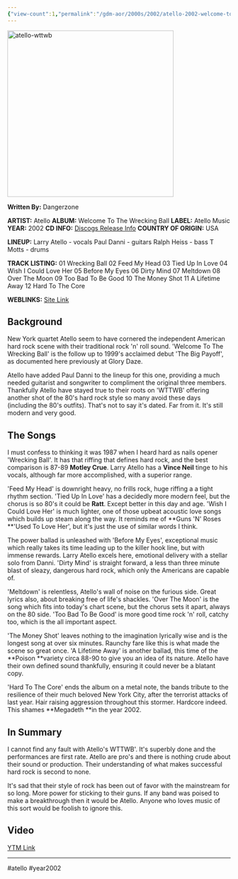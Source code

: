 ```yaml
---
{"view-count":1,"permalink":"/gdm-aor/2000s/2002/atello-2002-welcome-to-the-wrecking-ball/","dg-publish":true,"dgPassFrontmatter":true,"noteIcon":"","created":"2025-07-17T12:44:24.216+12:00","updated":"2025-07-16T13:37:09.915+12:00"}
---
```



<img src="https://i.ibb.co/JRRNQ893/atello-wttwb.jpg" alt="atello-wttwb" border="0" height="375" width="375">

**Written By:** Dangerzone

**ARTIST:** Atello
**ALBUM:** Welcome To The Wrecking Ball
**LABEL:** Atello Music
**YEAR:** 2002
**CD INFO:** [Discogs Release Info](https://www.discogs.com/release/9734640-Atello-Welcome-To-The-Wrecking-Ball)
**COUNTRY OF ORIGIN:** USA

**LINEUP:**
Larry Atello - vocals
Paul Danni - guitars
Ralph Heiss - bass
T Motts - drums

**TRACK LISTING:**
01 Wrecking Ball
02 Feed My Head
03 Tied Up In Love
04 Wish I Could Love Her
05 Before My Eyes
06 Dirty Mind
07 Meltdown
08 Over The Moon
09 Too Bad To Be Good
10 The Money Shot
11 A Lifetime Away
12 Hard To The Core

**WEBLINKS:**
[Site Link](http://www.atello.com)

## Background
New York quartet Atello seem to have cornered the independent American hard rock scene with their traditional rock 'n' roll sound. 'Welcome To The Wrecking Ball' is the follow up to 1999's acclaimed debut 'The Big Payoff', as documented here previously at Glory Daze.

Atello have added Paul Danni to the lineup for this one, providing a much needed guitarist and songwriter to compliment the original three members. Thankfully Atello have stayed true to their roots on 'WTTWB' offering another shot of the 80's hard rock style so many avoid these days (including the 80's outfits). That's not to say it's dated. Far from it. It's still modern and very good.

## The Songs
I must confess to thinking it was 1987 when I heard hard as nails opener 'Wrecking Ball'. It has that riffing that defines hard rock, and the best comparison is 87-89 **Motley Crue**. Larry Atello has a **Vince Neil** tinge to his vocals, although far more accomplished, with a superior range.

'Feed My Head' is downright heavy, no frills rock, huge riffing a a tight rhythm section. 'Tied Up In Love' has a decidedly more modern feel, but the chorus is so 80's it could be **Ratt**. Except better in this day and age. 'Wish I Could Love Her' is much lighter, one of those upbeat acoustic love songs which builds up steam along the way. It reminds me of **Guns 'N' Roses **'Used To Love Her', but it's just the use of similar words I think.

The power ballad is unleashed with 'Before My Eyes', exceptional music which really takes its time leading up to the killer hook line, but with immense rewards. Larry Atello excels here, emotional delivery with a stellar solo from Danni. 'Dirty Mind' is straight forward, a less than three minute blast of sleazy, dangerous hard rock, which only the Americans are capable of.

'Meltdown' is relentless, Atello's wall of noise on the furious side. Great lyrics also, about breaking free of life's shackles. 'Over The Moon' is the song which fits into today's chart scene, but the chorus sets it apart, always on the 80 side. 'Too Bad To Be Good' is more good time rock 'n' roll, catchy too, which is the all important aspect.

'The Money Shot' leaves nothing to the imagination lyrically wise and is the longest song at over six minutes. Raunchy fare like this is what made the scene so great once. 'A Lifetime Away' is another ballad, this time of the **Poison **variety circa 88-90 to give you an idea of its nature. Atello have their own defined sound thankfully, ensuring it could never be a blatant copy.

'Hard To The Core' ends the album on a metal note, the bands tribute to the resilience of their much beloved New York City, after the terrorist attacks of last year. Hair raising aggression throughout this stormer. Hardcore indeed. This shames **Megadeth **in the year 2002.

## In Summary
I cannot find any fault with Atello's WTTWB'. It's superbly done and the performances are first rate. Atello are pro's and there is nothing crude about their sound or production. Their understanding of what makes successful hard rock is second to none.

It's sad that their style of rock has been out of favor with the mainstream for so long. More power for sticking to their guns. If any band was poised to make a breakthrough then it would be Atello. Anyone who loves music of this sort would be foolish to ignore this.

## Video
[YTM Link](https://music.youtube.com/playlist?list=OLAK5uy_kBY-ytMk0XWhHGOFBBGlnoXD3LIb6cAoY&si=uW2nAk-k2yi4l5ZR)

---

#atello #year2002